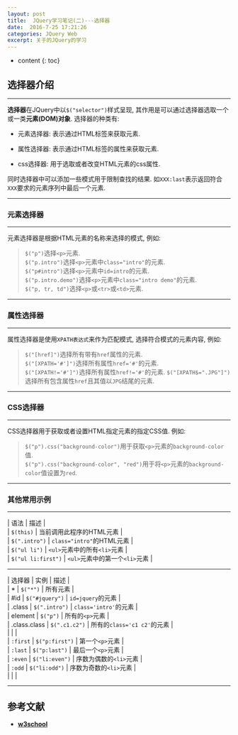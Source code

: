 ```yaml
---
layout: post
title:  JQuery学习笔记(二)---选择器
date:  2016-7-25 17:21:26
categories: JQuery Web
excerpt: 关于的JQuery的学习
---
```


* content
{: toc}

## 选择器介绍
---

**选择器**在JQuery中以`$("selector")`样式呈现, 其作用是可以通过选择器选取一个或一类**元素(DOM)对象**. 选择器的种类有:

* 元素选择器: 表示通过HTML标签来获取元素.

* 属性选择器: 表示通过HTML标签的属性来获取元素.

* css选择器: 用于选取或者改变HTML元素的css属性.

同时选择器中可以添加一些模式用于限制查找的结果. 如`XXX:last`表示返回符合`XXX`要求的元素序列中最后一个元素.

---
### 元素选择器   
---

元素选择器是根据HTML元素的名称来选择的模式, 例如:

> `$("p")`选择`<p>`元素.  
> `$("p.intro")`选择`<p>`元素中`class="intro"`的元素.   
> `$("p#intro")`选择`<p>`元素中`id=intro`的元素.  
> `$("p.intro.demo")`选择`<p>`元素中`class="intro demo"`的元素.  
> `$("p, tr, td")`选择`<p>`或`<tr>`或`<td>`元素.

---
### 属性选择器   
---

属性选择器是使用`XPATH表达式`来作为匹配模式, 选择符合模式的元素内容, 例如:

> `$("[href]")`选择所有带有`href`属性的元素.   
> `$("[XPATH='#']")`选择所有属性`href='#'`的元素.  
> `$("[XPATH!='#']")`选择所有属性`href!='#'`的元素.
> `$("[XPATH$=".JPG"]")`选择所有包含属性`href`且其值以`JPG`结尾的元素.  

---
### CSS选择器   
---

CSS选择器用于获取或者设置HTML指定元素的指定CSS值. 例如:

> `$("p").css("background-color")`用于获取`<p>`元素的`background-color`值.  
> `$("p").css("background-color", "red")`用于将`<p>`元素的`background-color`值设置为`red`.  

---
### 其他常用示例   
---

| 语法 | 描述 |  
| `$(this)` | 当前调用此程序的HTML元素 |   
| `$(".intro")` | `class="intro"`的HTML元素 |   
| `$("ul li")` | `<ul>`元素中的所有`<li>`元素 |   
| `$("ul li:first")` | `<ul>`元素中的第一个`<li>`元素 |   

---

| 选择器 | 实例 | 描述 |  
| * | `$("*")` | 所有元素 |   
| #id | `$("#jquery")` | `id=jquery`的元素 |   
| .class | `$(".intro")` | `class='intro'`的元素 |   
| element | `$("p")` | 所有的`<p>`元素 |   
| .class.class | `$(".c1.c2")` | 所有的`class='c1 c2'`的元素 |   
| | |   
| `:first` | `$("p:first")` | 第一个`<p>`元素 |   
| `:last` | `$("p:last")` | 最后一个`<p>`元素 |   
| `:even` | `$("li:even")` | 序数为偶数的`<li>`元素 |   
| `:odd` | `$("li:odd")` | 序数为奇数的`<li>`元素 |   
| | |   


---
参考文献   
---

* **[w3school](http://www.w3school.com.cn/jquery/jquery_selectors.asp)**
